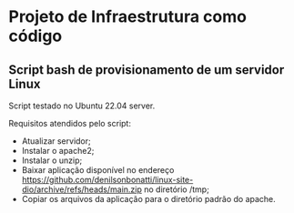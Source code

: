 # Projeto de Infraestrutura como código
## Script bash de provisionamento de um servidor Linux
Script testado no Ubuntu 22.04 server.

Requisitos atendidos pelo script:
- Atualizar servidor;
- Instalar o apache2;
- Instalar o unzip;
- Baixar aplicação disponível no endereço https://github.com/denilsonbonatti/linux-site-dio/archive/refs/heads/main.zip no diretório /tmp;
- Copiar os arquivos da aplicação para o diretório padrão do apache.
